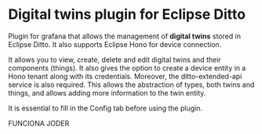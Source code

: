 # Digital twins plugin for Eclipse Ditto

Plugin for grafana that allows the management of **digital twins** stored in Eclipse Ditto. It also supports Eclipse Hono for device connection.

It allows you to view, create, delete and edit digital twins and their components (things). It also gives the option to create a device entity in a Hono tenant along with its credentials. Moreover, the ditto-extended-api service is also required. This allows the abstraction of types, both twins and things, and allows adding more information to the twin entity.

It is essential to fill in the Config tab before using the plugin.

FUNCIONA JODER